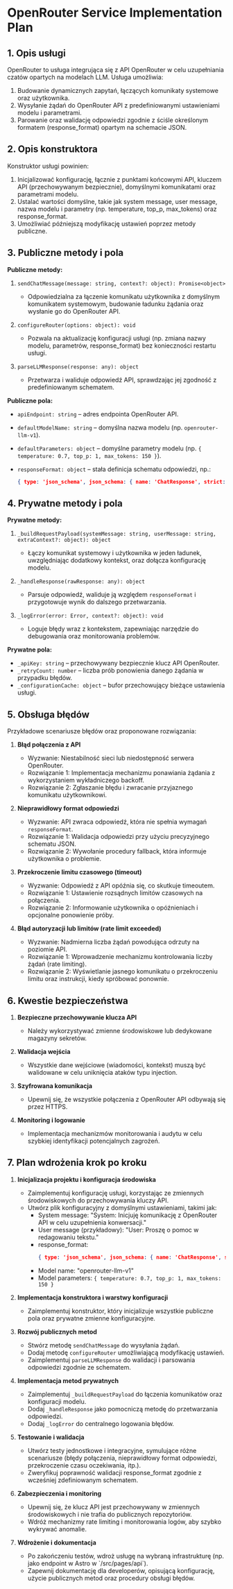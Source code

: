 # OpenRouter Service Implementation Plan

## 1. Opis usługi

OpenRouter to usługa integrująca się z API OpenRouter w celu uzupełniania czatów opartych na modelach LLM. Usługa umożliwia:

1. Budowanie dynamicznych zapytań, łączących komunikaty systemowe oraz użytkownika.
2. Wysyłanie żądań do OpenRouter API z predefiniowanymi ustawieniami modelu i parametrami.
3. Parowanie oraz walidację odpowiedzi zgodnie z ściśle określonym formatem (response_format) opartym na schemacie JSON.

## 2. Opis konstruktora

Konstruktor usługi powinien:

1. Inicjalizować konfigurację, łącznie z punktami końcowymi API, kluczem API (przechowywanym bezpiecznie), domyślnymi komunikatami oraz parametrami modelu.
2. Ustalać wartości domyślne, takie jak system message, user message, nazwa modelu i parametry (np. temperature, top_p, max_tokens) oraz response_format.
3. Umożliwiać późniejszą modyfikację ustawień poprzez metody publiczne.

## 3. Publiczne metody i pola

**Publiczne metody:**

1. `sendChatMessage(message: string, context?: object): Promise<object>`
   - Odpowiedzialna za łączenie komunikatu użytkownika z domyślnym komunikatem systemowym, budowanie ładunku żądania oraz wysłanie go do OpenRouter API.

2. `configureRouter(options: object): void`
   - Pozwala na aktualizację konfiguracji usługi (np. zmiana nazwy modelu, parametrów, response_format) bez konieczności restartu usługi.

3. `parseLLMResponse(response: any): object`
   - Przetwarza i waliduje odpowiedź API, sprawdzając jej zgodność z predefiniowanym schematem.

**Publiczne pola:**

- `apiEndpoint: string` – adres endpointa OpenRouter API.
- `defaultModelName: string` – domyślna nazwa modelu (np. `openrouter-llm-v1`).
- `defaultParameters: object` – domyślne parametry modelu (np. `{ temperature: 0.7, top_p: 1, max_tokens: 150 }`).
- `responseFormat: object` – stała definicja schematu odpowiedzi, np.:

  ```json
  { type: 'json_schema', json_schema: { name: 'ChatResponse', strict: true, schema: { message: 'string', metadata: 'object' } } }
  ```

## 4. Prywatne metody i pola

**Prywatne metody:**

1. `_buildRequestPayload(systemMessage: string, userMessage: string, extraContext?: object): object`
   - Łączy komunikat systemowy i użytkownika w jeden ładunek, uwzględniając dodatkowy kontekst, oraz dołącza konfigurację modelu.

2. `_handleResponse(rawResponse: any): object`
   - Parsuje odpowiedź, waliduje ją względem `responseFormat` i przygotowuje wynik do dalszego przetwarzania.

3. `_logError(error: Error, context?: object): void`
   - Loguje błędy wraz z kontekstem, zapewniając narzędzie do debugowania oraz monitorowania problemów.

**Prywatne pola:**

- `_apiKey: string` – przechowywany bezpiecznie klucz API OpenRouter.
- `_retryCount: number` – liczba prób ponowienia danego żądania w przypadku błędów.
- `_configurationCache: object` – bufor przechowujący bieżące ustawienia usługi.

## 5. Obsługa błędów

Przykładowe scenariusze błędów oraz proponowane rozwiązania:

1. **Błąd połączenia z API**
   - Wyzwanie: Niestabilność sieci lub niedostępność serwera OpenRouter.
   - Rozwiązanie 1: Implementacja mechanizmu ponawiania żądania z wykorzystaniem wykładniczego backoff.
   - Rozwiązanie 2: Zgłaszanie błędu i zwracanie przyjaznego komunikatu użytkownikowi.

2. **Nieprawidłowy format odpowiedzi**
   - Wyzwanie: API zwraca odpowiedź, która nie spełnia wymagań `responseFormat`.
   - Rozwiązanie 1: Walidacja odpowiedzi przy użyciu precyzyjnego schematu JSON.
   - Rozwiązanie 2: Wywołanie procedury fallback, która informuje użytkownika o problemie.

3. **Przekroczenie limitu czasowego (timeout)**
   - Wyzwanie: Odpowiedź z API opóźnia się, co skutkuje timeoutem.
   - Rozwiązanie 1: Ustawienie rozsądnych limitów czasowych na połączenia.
   - Rozwiązanie 2: Informowanie użytkownika o opóźnieniach i opcjonalne ponowienie próby.

4. **Błąd autoryzacji lub limitów (rate limit exceeded)**
   - Wyzwanie: Nadmierna liczba żądań powodująca odrzuty na poziomie API.
   - Rozwiązanie 1: Wprowadzenie mechanizmu kontrolowania liczby żądań (rate limiting).
   - Rozwiązanie 2: Wyświetlanie jasnego komunikatu o przekroczeniu limitu oraz instrukcji, kiedy spróbować ponownie.

## 6. Kwestie bezpieczeństwa

1. **Bezpieczne przechowywanie klucza API**
   - Należy wykorzystywać zmienne środowiskowe lub dedykowane magazyny sekretów.

2. **Walidacja wejścia**
   - Wszystkie dane wejściowe (wiadomości, kontekst) muszą być walidowane w celu uniknięcia ataków typu injection.

3. **Szyfrowana komunikacja**
   - Upewnij się, że wszystkie połączenia z OpenRouter API odbywają się przez HTTPS.

4. **Monitoring i logowanie**
   - Implementacja mechanizmów monitorowania i audytu w celu szybkiej identyfikacji potencjalnych zagrożeń.

## 7. Plan wdrożenia krok po kroku

1. **Inicjalizacja projektu i konfiguracja środowiska**
   - Zaimplementuj konfigurację usługi, korzystając ze zmiennych środowiskowych do przechowywania kluczy API.
   - Utwórz plik konfiguracyjny z domyślnymi ustawieniami, takimi jak:
     - System message: "System: Inicjuję komunikację z OpenRouter API w celu uzupełnienia konwersacji."
     - User message (przykładowy): "User: Proszę o pomoc w redagowaniu tekstu."
     - response_format: 
       ```json
       { type: 'json_schema', json_schema: { name: 'ChatResponse', strict: true, schema: { message: 'string', metadata: 'object' } } }
       ```
     - Model name: "openrouter-llm-v1"
     - Model parameters: `{ temperature: 0.7, top_p: 1, max_tokens: 150 }`

2. **Implementacja konstruktora i warstwy konfiguracji**
   - Zaimplementuj konstruktor, który inicjalizuje wszystkie publiczne pola oraz prywatne zmienne konfiguracyjne.

3. **Rozwój publicznych metod**
   - Stwórz metodę `sendChatMessage` do wysyłania żądań.
   - Dodaj metodę `configureRouter` umożliwiającą modyfikację ustawień.
   - Zaimplementuj `parseLLMResponse` do walidacji i parsowania odpowiedzi zgodnie ze schematem.

4. **Implementacja metod prywatnych**
   - Zaimplementuj `_buildRequestPayload` do łączenia komunikatów oraz konfiguracji modelu.
   - Dodaj `_handleResponse` jako pomocniczą metodę do przetwarzania odpowiedzi.
   - Dodaj `_logError` do centralnego logowania błędów.

5. **Testowanie i walidacja**
   - Utwórz testy jednostkowe i integracyjne, symulujące różne scenariusze (błędy połączenia, nieprawidłowy format odpowiedzi, przekroczenie czasu oczekiwania, itp.).
   - Zweryfikuj poprawność walidacji response_format zgodnie z wcześniej zdefiniowanym schematem.

6. **Zabezpieczenia i monitoring**
   - Upewnij się, że klucz API jest przechowywany w zmiennych środowiskowych i nie trafia do publicznych repozytoriów.
   - Wdróż mechanizmy rate limiting i monitorowania logów, aby szybko wykrywać anomalie.

7. **Wdrożenie i dokumentacja**
   - Po zakończeniu testów, wdroż usługę na wybraną infrastrukturę (np. jako endpoint w Astro w \`/src/pages/api\`).
   - Zapewnij dokumentację dla developerów, opisującą konfigurację, użycie publicznych metod oraz procedury obsługi błędów. 